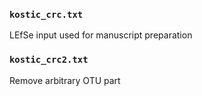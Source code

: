 ### `kostic_crc.txt`
LEfSe input used for manuscript preparation

### `kostic_crc2.txt`
Remove arbitrary OTU part